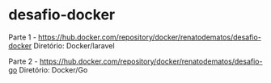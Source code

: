 # desafio-docker

Parte 1 - https://hub.docker.com/repository/docker/renatodematos/desafio-docker
Diretório: Docker/laravel

Parte 2 - https://hub.docker.com/repository/docker/renatodematos/desafio-go
Diretório: Docker/Go
